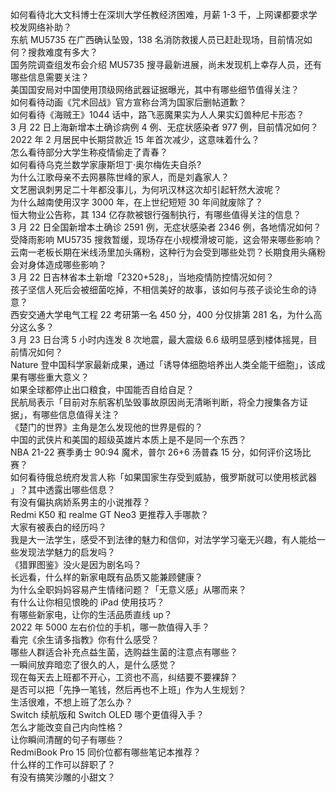 如何看待北大文科博士在深圳大学任教经济困难，月薪 1-3 千，上网课都要求学校发网络补助？  
东航 MU5735 在广西确认坠毁，138 名消防救援人员已赶赴现场，目前情况如何？搜救难度有多大？  
国务院调查组发布会介绍 MU5735 搜寻最新进展，尚未发现机上幸存人员，还有哪些信息需要关注？  
美国国安局对中国使用顶级网络武器证据曝光，其中有哪些细节值得关注？  
如何看待动画《咒术回战》官方宣称台湾为国家后删帖道歉？  
如何看待《海贼王》1044 话中，路飞恶魔果实为人人果实幻兽种尼卡形态？  
3 月 22 日上海新增本土确诊病例 4 例、无症状感染者 977 例，目前情况如何？  
2022 年 2 月居民中长期贷款近 15 年首次减少，这意味着什么？  
怎么看待部分大学生称疫情偷走了青春？  
如何看待乌克兰数学家康斯坦丁·奥尔梅佐夫自杀?  
为什么江歌母亲不去网暴陈世峰的家人，而是刘鑫家人？  
文艺圈讽刺男足二十年都没事儿，为何巩汉林这次却引起轩然大波呢？  
为什么越南使用汉字 3000 年，在上世纪短短 30 年间就废除了？  
恒大物业公告称，其 134 亿存款被银行强制执行，有哪些值得关注的信息？  
3 月 22 日全国新增本土确诊 2591 例，无症状感染者 2346 例，各地情况如何？  
受降雨影响 MU5735 搜救暂缓，现场存在小规模滑坡可能，这会带来哪些影响？  
云南一老板长期在米线汤里加头痛粉，这种行为会受到哪些处罚？长期食用头痛粉会对身体造成哪些影响？  
3 月 22 日吉林省本土新增「2320+528」，当地疫情防控情况如何？  
孩子坚信人死后会被细菌吃掉，不相信美好的故事，该如何与孩子谈论生命的诗意？  
西安交通大学电气工程 22 考研第一名 450 分，400 分仅排第 281 名，为什么高分这么多？  
3 月 23 日台湾 5 小时内连发 8 次地震，最大震级 6.6 级明显感到楼体摇晃，目前情况如何？  
Nature 登中国科学家最新成果，通过「诱导体细胞培养出人类全能干细胞」，该成果有哪些重大意义？  
如果全球都停止出口粮食，中国能否自给自足？  
民航局表示「目前对东航客机坠毁事故原因尚无清晰判断，将全力搜集各方证据」，有哪些信息值得关注？  
《楚门的世界》主角是怎么发现他的世界是假的？  
中国的武侠片和美国的超级英雄片本质上是不是同一个东西？  
NBA 21-22 赛季勇士 90:94 魔术，普尔 26+6 汤普森 15 分，如何评价这场比赛？  
如何看待俄总统府发言人称「如果国家生存受到威胁，俄罗斯就可以使用核武器 」？其中透露出哪些信息？  
有没有偏执病娇系男主的小说推荐？  
Redmi K50 和 realme GT Neo3 更推荐入手哪款？  
大家有被表白的经历吗？  
我是大一法学生，感受不到法律的魅力和信仰，对法学学习毫无兴趣，有人能给一些发现法学魅力的启发吗？  
《猎罪图鉴》没火是因为剧名吗？  
长远看，什么样的新家电既有品质又能兼顾健康？  
为什么全职妈妈容易产生情绪问题？「无意义感」从哪而来？  
有什么让你相见恨晚的 iPad 使用技巧？  
有哪些新家电，让你的生活品质直线 up？  
2022 年 5000 左右价位的手机，哪一款值得入手？  
看完《余生请多指教》你有什么感受？  
哪些人群适合补充点益生菌，选购益生菌的注意点有哪些？  
一瞬间放弃暗恋了很久的人，是什么感觉？  
现在每天去上班都不开心，工资也不高，纠结要不要裸辞？  
是否可以把「先挣一笔钱，然后再也不上班」作为人生规划？  
生活很难，不想上班了怎么办？  
Switch 续航版和 Switch OLED 哪个更值得入手？  
怎么才能改变自己内向性格？  
让你瞬间清醒的句子有哪些？  
RedmiBook Pro 15 同价位都有哪些笔记本推荐？  
什么样的工作可以辞职了？  
有没有搞笑沙雕的小甜文？  

